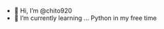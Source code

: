 - 👋 Hi, I’m @chito920
- 🌱 I’m currently learning ... Python in my free time

<!---
chito920/chito920 is a ✨ special ✨ repository because its `README.md` (this file) appears on your GitHub profile.
You can click the Preview link to take a look at your changes.
--->
